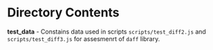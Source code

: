 # Directory Contents

**test_data** - Constains data used in scripts `scripts/test_diff2.js` and `scripts/test_diff3.js`
for assesmenrt of `daff` library.

